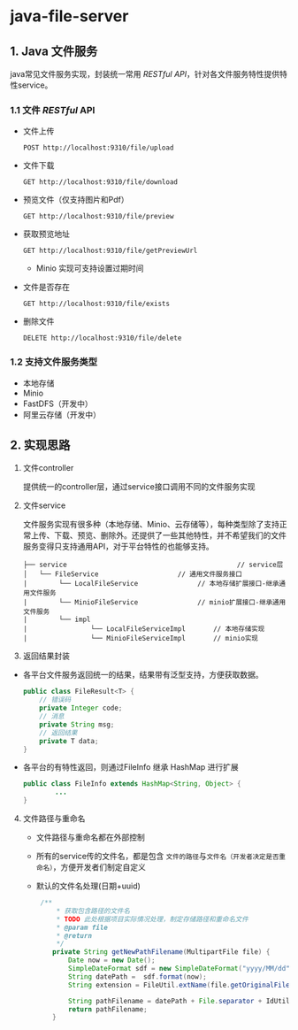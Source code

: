 # java-file-server
## 1. Java 文件服务

java常见文件服务实现，封装统一常用 *RESTful* *API*，针对各文件服务特性提供特性service。

### 1.1 文件 *RESTful* API

- 文件上传

  ```
  POST http://localhost:9310/file/upload
  ```

- 文件下载

  ```
  GET http://localhost:9310/file/download
  ```

- 预览文件（仅支持图片和Pdf）

  ```
  GET http://localhost:9310/file/preview
  ```

- 获取预览地址

  ```
  GET http://localhost:9310/file/getPreviewUrl
  ```

  - Minio 实现可支持设置过期时间

- 文件是否存在

  ```
  GET http://localhost:9310/file/exists
  ```

- 删除文件

  ```
  DELETE http://localhost:9310/file/delete
  ```

### 1.2 支持文件服务类型

- 本地存储
- Minio
- FastDFS（开发中）
- 阿里云存储（开发中）

## 2. 实现思路

1. 文件controller

   提供统一的controller层，通过service接口调用不同的文件服务实现

2. 文件service

   文件服务实现有很多种（本地存储、Minio、云存储等），每种类型除了支持正常上传、下载、预览、删除外。还提供了一些其他特性，并不希望我们的文件服务变得只支持通用API，对于平台特性的也能够支持。

   ```
   ├── service            								 // service层
   │   └── FileService                    // 通用文件服务接口
   |		└── LocalFileService               // 本地存储扩展接口-继承通用文件服务
   |		└── MinioFileService               // minio扩展接口-继承通用文件服务
   |		└──	impl
   |				└── LocalFileServiceImpl       // 本地存储实现
   |				└── MinioFileServiceImpl       // minio实现
   ```

3. 返回结果封装

  - 各平台文件服务返回统一的结果，结果带有泛型支持，方便获取数据。

    ```java
    public class FileResult<T> {
        // 错误码
        private Integer code;
        // 消息
        private String msg;
        // 返回结果
        private T data;
    }
    ```

  - 各平台的有特性返回，则通过FileInfo 继承 HashMap 进行扩展

    ```java
    public class FileInfo extends HashMap<String, Object> {
    		...
    }
    ```


4. 文件路径与重命名

   - 文件路径与重命名都在外部控制

   - 所有的service传的文件名，都是包含 `文件的路径`与`文件名（开发者决定是否重命名）`，方便开发者们制定自定义

   - 默认的文件名处理(日期+uuid)

     ```java
      /**
          * 获取包含路径的文件名
          * TODO 此处根据项目实际情况处理，制定存储路径和重命名文件
          * @param file
          * @return
          */
         private String getNewPathFilename(MultipartFile file) {
             Date now = new Date();
             SimpleDateFormat sdf = new SimpleDateFormat("yyyy/MM/dd");
             String datePath =  sdf.format(now);
             String extension = FileUtil.extName(file.getOriginalFilename());
     
             String pathFilename = datePath + File.separator + IdUtil.fastSimpleUUID() + "." + extension;
             return pathFilename;
         }
     ```

     

​	
